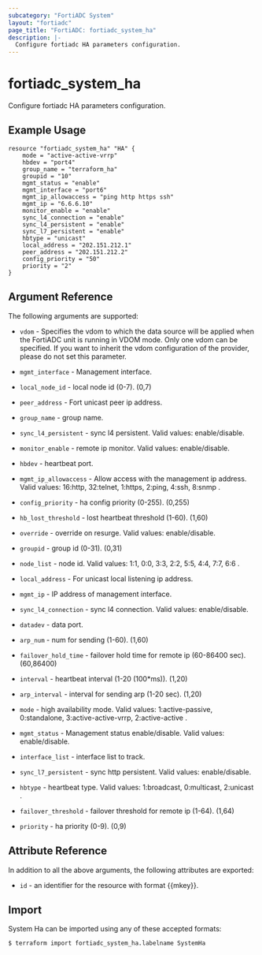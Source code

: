 ```yaml
---
subcategory: "FortiADC System"
layout: "fortiadc"
page_title: "FortiADC: fortiadc_system_ha"
description: |-
  Configure fortiadc HA parameters configuration.
---
```


# fortiadc_system_ha
Configure fortiadc HA parameters configuration.

## Example Usage
```hcl
resource "fortiadc_system_ha" "HA" {
	mode = "active-active-vrrp"
	hbdev = "port4"
	group_name = "terraform_ha"
	groupid = "10"
	mgmt_status = "enable"
	mgmt_interface = "port6"
	mgmt_ip_allowaccess = "ping http https ssh"
	mgmt_ip = "6.6.6.10"
	monitor_enable = "enable"
	sync_l4_connection = "enable"
	sync_l4_persistent = "enable"
	sync_l7_persistent = "enable"
	hbtype = "unicast"
	local_address = "202.151.212.1"
	peer_address = "202.151.212.2"
	config_priority = "50"
	priority = "2"
}

```

## Argument Reference

The following arguments are supported:

* `vdom` - Specifies the vdom to which the data source will be applied when the FortiADC unit is running in VDOM mode. Only one vdom can be specified. If you want to inherit the vdom configuration of the provider, please do not set this parameter.
* `mgmt_interface` - Management interface. 
* `local_node_id` - local node id (0-7). (0,7)

* `peer_address` - Fort unicast peer ip address. 
* `group_name` - group name. 
* `sync_l4_persistent` - sync l4 persistent. Valid values: enable/disable.
* `monitor_enable` - remote ip monitor. Valid values: enable/disable.
* `hbdev` - heartbeat port. 
* `mgmt_ip_allowaccess` - Allow access with the management ip address. Valid values: 16:http, 32:telnet, 1:https, 2:ping, 4:ssh, 8:snmp .
* `config_priority` - ha config priority (0-255). (0,255)
* `hb_lost_threshold` - lost heartbeat threshold (1-60). (1,60)
* `override` - override on resurge. Valid values: enable/disable.
* `groupid` - group id (0-31). (0,31)
* `node_list` - node id. Valid values: 1:1, 0:0, 3:3, 2:2, 5:5, 4:4, 7:7, 6:6 .
* `local_address` - For unicast local listening ip address. 
* `mgmt_ip` - IP address of management interface. 
* `sync_l4_connection` - sync l4 connection. Valid values: enable/disable.
* `datadev` - data port. 
* `arp_num` - num for sending (1-60). (1,60)
* `failover_hold_time` - failover hold time for remote ip (60-86400 sec). (60,86400)
* `interval` - heartbeat interval (1-20 (100*ms)). (1,20)

* `arp_interval` - interval for sending arp (1-20 sec). (1,20)
* `mode` - high availability mode. Valid values: 1:active-passive, 0:standalone, 3:active-active-vrrp, 2:active-active .
* `mgmt_status` - Management status enable/disable. Valid values: enable/disable.
* `interface_list` - interface list to track. 
* `sync_l7_persistent` - sync http persistent. Valid values: enable/disable.
* `hbtype` - heartbeat type. Valid values: 1:broadcast, 0:multicast, 2:unicast .
* `failover_threshold` - failover threshold for remote ip (1-64). (1,64)
* `priority` - ha priority (0-9). (0,9)

## Attribute Reference

In addition to all the above arguments, the following attributes are exported:
* `id` - an identifier for the resource with format {{mkey}}.

## Import
 System Ha can be imported using any of these accepted formats:
```
$ terraform import fortiadc_system_ha.labelname SystemHa
```
